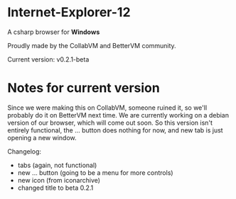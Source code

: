 # Internet-Explorer-12
A csharp browser for <b>Windows</b>

Proudly made by the CollabVM and BetterVM community.

Current version: v0.2.1-beta

# Notes for current version
Since we were making this on CollabVM, someone ruined it, so we'll probably do it on BetterVM next time. We are currently working on a debian version of our browser, which will come out soon. So this version isn't entirely functional, the ... button does nothing for now, and new tab is just opening a new window.

Changelog:
- tabs (again, not functional)
- new ... button (going to be a menu for more controls)
- new icon (from iconarchive)
- changed title to beta 0.2.1
